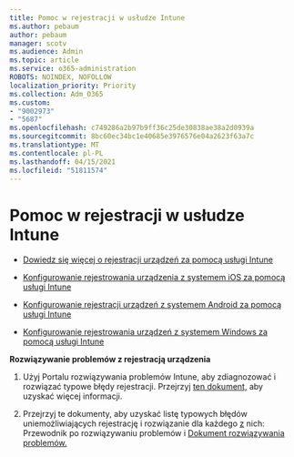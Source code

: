 ```yaml
---
title: Pomoc w rejestracji w usłudze Intune
ms.author: pebaum
author: pebaum
manager: scotv
ms.audience: Admin
ms.topic: article
ms.service: o365-administration
ROBOTS: NOINDEX, NOFOLLOW
localization_priority: Priority
ms.collection: Adm_O365
ms.custom:
- "9002973"
- "5687"
ms.openlocfilehash: c749286a2b97b9ff36c25de30838ae38a2d0939a
ms.sourcegitcommit: 8bc60ec34bc1e40685e3976576e04a2623f63a7c
ms.translationtype: MT
ms.contentlocale: pl-PL
ms.lasthandoff: 04/15/2021
ms.locfileid: "51811574"
---
```

# <a name="help-with-intune-enrollment"></a>Pomoc w rejestracji w usłudze Intune


- [Dowiedz się więcej o rejestracji urządzeń za pomocą usługi Intune](https://docs.microsoft.com/intune/device-enrollment)

- [Konfigurowanie rejestrowania urządzenia z systemem iOS za pomocą usługi Intune](https://docs.microsoft.com/intune/ios-enroll)

- [Konfigurowanie rejestracji urządzeń z systemem Android za pomocą usługi Intune](https://docs.microsoft.com/intune/android-enroll)

- [Konfigurowanie rejestrowania urządzeń z systemem Windows za pomocą usługi Intune](https://docs.microsoft.com/intune/windows-enroll)

**Rozwiązywanie problemów z rejestracją urządzenia**

1. Użyj Portalu rozwiązywania problemów Intune, aby zdiagnozować i rozwiązać typowe błędy rejestracji. Przejrzyj [ten dokument,](https://docs.microsoft.com/intune/help-desk-operators) aby uzyskać więcej informacji.

2. Przejrzyj te dokumenty, aby uzyskać listę typowych błędów uniemożliwiających rejestrację i rozwiązanie dla każdego [z](https://support.microsoft.com/help/4469913/troubleshooting-windows-device-enrollment-problems-in-microsoft-intune) nich: Przewodnik po rozwiązywaniu problemów i [Dokument rozwiązywania problemów.](https://docs.microsoft.com/intune/troubleshoot-device-enrollment-in-intune)